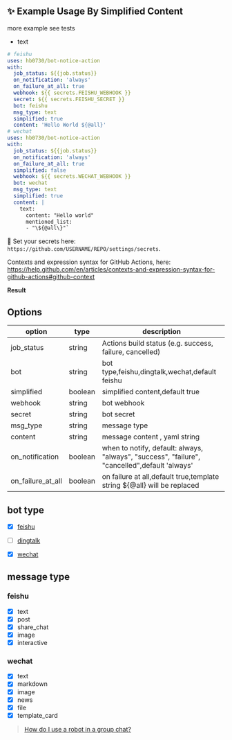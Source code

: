 ## ✨ Example Usage By Simplified Content

more example see tests

- text

```yaml
# feishu
uses: hb0730/bot-notice-action
with:
  job_status: ${{job.status}}
  on_notification: 'always'
  on_failure_at_all: true
  webhook: ${{ secrets.FEISHU_WEBHOOK }}
  secret: ${{ secrets.FEISHU_SECRET }}
  bot: feishu
  msg_type: text
  simplified: true
  content: 'Hello World ${@all}'
# wechat
uses: hb0730/bot-notice-action
with:
  job_status: ${{job.status}}
  on_notification: 'always'
  on_failure_at_all: true
  simplified: false
  webhook: ${{ secrets.WECHAT_WEBHOOK }}
  bot: wechat
  msg_type: text
  simplified: true
  content: |
    text:
      content: "Hello world"
      mentioned_list:
      - "\${@all\}"`
```

🔐 Set your secrets here: `https://github.com/USERNAME/REPO/settings/secrets`.

Contexts and expression syntax for GitHub Actions, here: <https://help.github.com/en/articles/contexts-and-expression-syntax-for-github-actions#github-context>

**Result**

## Options

| option            | type    | description                                                                                   |
| ----------------- | ------- | --------------------------------------------------------------------------------------------- |
| job_status        | string  | Actions build status (e.g. success, failure, cancelled)                                       |
| bot               | string  | bot type,feishu,dingtalk,wechat,default feishu                                                |
| simplified        | boolean | simplified content,default true                                                               |
| webhook           | string  | bot webhook                                                                                   |
| secret            | string  | bot secret                                                                                    |
| msg_type          | string  | message type                                                                                  |
| content           | string  | message content , yaml string                                                                 |
| on_notification   | boolean | when to notify, default: always, "always", "success", "failure", "cancelled",default 'always' |
| on_failure_at_all | boolean | on failure at all,default true,template string ${@all} will be replaced                       |

## bot type

- [x] [feishu](https://open.feishu.cn/document/client-docs/bot-v3/add-custom-bot)

- [ ] [dingtalk](https://ding-doc.dingtalk.com/doc#/serverapi2/qf2nxq)
- [x] [wechat](https://work.weixin.qq.com/api/doc/90000/90136/91770)

## message type

### feishu

- [x] text
- [x] post
- [x] share_chat
- [x] image
- [x] interactive

### wechat

- [x] text
- [x] markdown
- [x] image
- [x] news
- [x] file
- [x] template_card

> [How do I use a robot in a group chat?](https://getfeishu.cn/hc/zh-cn/articles/360024984973-%E5%9C%A8%E7%BE%A4%E8%81%8A%E4%B8%AD%E4%BD%BF%E7%94%A8%E6%9C%BA%E5%99%A8%E4%BA%BA)
